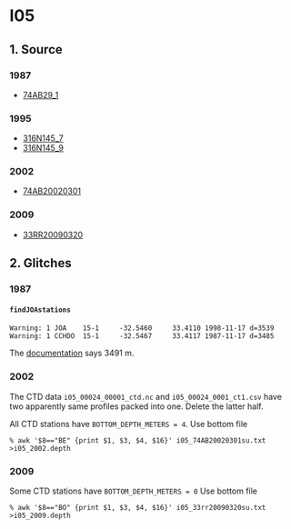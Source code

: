 # I05
## 1. Source

### 1987
+ [74AB29_1](https://cchdo.ucsd.edu/cruise/74AB29_1)

### 1995
+ [316N145_7](https://cchdo.ucsd.edu/cruise/316N145_7)
+ [316N145_9](https://cchdo.ucsd.edu/cruise/316N145_9)

### 2002
+ [74AB20020301](https://cchdo.ucsd.edu/cruise/74AB20020301)

### 2009
+ [33RR20090320](https://cchdo.ucsd.edu/cruise/33RR20090320)

## 2. Glitches

### 1987
#### `findJOAstations`
~~~
Warning: 1 JOA    15-1     -32.5460     33.4110 1998-11-17 d=3539
Warning: 1 CCHDO  15-1     -32.5467     33.4117 1987-11-17 d=3485
~~~
The [documentation](https://cchdo.ucsd.edu/data/2179/i05pdo.txt) says 3491 m.

### 2002
The CTD data `i05_00024_00001_ctd.nc` and 
`i05_00024_0001_ct1.csv` have two apparently same profiles packed into one.
Delete the latter half.

All CTD stations have `BOTTOM_DEPTH_METERS = 4`.
Use bottom file
```
% awk '$8=="BE" {print $1, $3, $4, $16}' i05_74AB20020301su.txt >i05_2002.depth
```

### 2009
Some CTD stations have `BOTTOM_DEPTH_METERS = 0`
Use bottom file
```
% awk '$8=="BO" {print $1, $3, $4, $16}' i05_33rr20090320su.txt >i05_2009.depth
```
